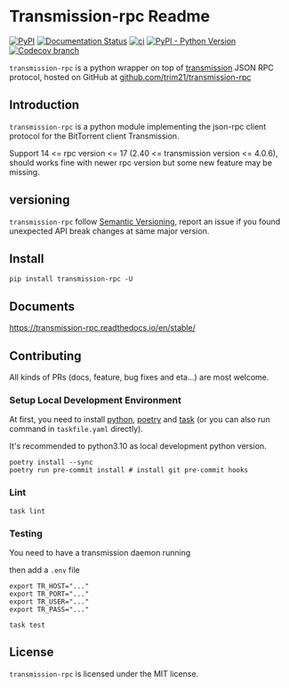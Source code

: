 # Transmission-rpc Readme

[![PyPI](https://img.shields.io/pypi/v/transmission-rpc)](https://pypi.org/project/transmission-rpc/)
[![Documentation Status](https://readthedocs.org/projects/transmission-rpc/badge/)](https://transmission-rpc.readthedocs.io/)
[![ci](https://github.com/Trim21/transmission-rpc/workflows/ci/badge.svg)](https://github.com/Trim21/transmission-rpc/actions)
[![PyPI - Python Version](https://img.shields.io/pypi/pyversions/transmission-rpc)](https://pypi.org/project/transmission-rpc/)
[![Codecov branch](https://img.shields.io/codecov/c/github/Trim21/transmission-rpc/master)](https://codecov.io/gh/Trim21/transmission-rpc/branch/master)

`transmission-rpc` is a python wrapper on top of [transmission](https://github.com/transmission/transmission) JSON RPC protocol,
hosted on GitHub at [github.com/trim21/transmission-rpc](https://github.com/trim21/transmission-rpc)

## Introduction

`transmission-rpc` is a python module implementing the json-rpc client protocol for the BitTorrent client Transmission.

Support 14 <= rpc version <= 17 (2.40 <= transmission version <= 4.0.6),
should works fine with newer rpc version but some new feature may be missing.

## versioning

`transmission-rpc` follow [Semantic Versioning](https://semver.org/),
report an issue if you found unexpected API break changes at same major version.

## Install

```console
pip install transmission-rpc -U
```

## Documents

<https://transmission-rpc.readthedocs.io/en/stable/>

## Contributing

All kinds of PRs (docs, feature, bug fixes and eta...) are most welcome.

### Setup Local Development Environment

At first, you need to install [python](https://python.org/), [poetry](https://python-poetry.org/) and [task](https://taskfile.dev/) (or you can also run command in `taskfile.yaml` directly).

It's recommended to python3.10 as local development python version.

```shell
poetry install --sync
poetry run pre-commit install # install git pre-commit hooks
```

### Lint

```shell
task lint
```

### Testing

You need to have a transmission daemon running

then add a `.env` file

```shell
export TR_HOST="..."
export TR_PORT="..."
export TR_USER="..."
export TR_PASS="..."
```

```shell
task test
```

## License

`transmission-rpc` is licensed under the MIT license.
